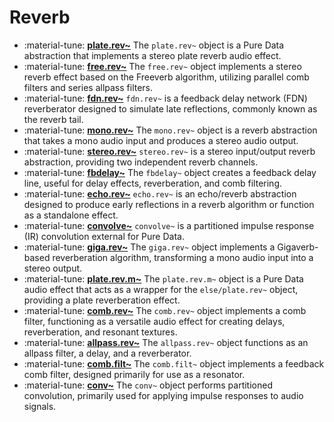# Reverb

<div class="grid cards" markdown>

- :material-tune: [__plate.rev~__](plate.rev~.md) The `plate.rev~` object is a Pure Data abstraction that implements a stereo plate reverb audio effect.
- :material-tune: [__free.rev~__](free.rev~.md) The `free.rev~` object implements a stereo reverb effect based on the Freeverb algorithm, utilizing parallel comb filters and series allpass filters.
- :material-tune: [__fdn.rev~__](fdn.rev~.md) `fdn.rev~` is a feedback delay network (FDN) reverberator designed to simulate late reflections, commonly known as the reverb tail.
- :material-tune: [__mono.rev~__](mono.rev~.md) The `mono.rev~` object is a reverb abstraction that takes a mono audio input and produces a stereo audio output.
- :material-tune: [__stereo.rev~__](stereo.rev~.md) `stereo.rev~` is a stereo input/output reverb abstraction, providing two independent reverb channels.
- :material-tune: [__fbdelay~__](fbdelay~.md) The `fbdelay~` object creates a feedback delay line, useful for delay effects, reverberation, and comb filtering.
- :material-tune: [__echo.rev~__](echo.rev~.md) `echo.rev~` is an echo/reverb abstraction designed to produce early reflections in a reverb algorithm or function as a standalone effect.
- :material-tune: [__convolve~__](convolve~.md) `convolve~` is a partitioned impulse response (IR) convolution external for Pure Data.
- :material-tune: [__giga.rev~__](giga.rev~.md) The `giga.rev~` object implements a Gigaverb-based reverberation algorithm, transforming a mono audio input into a stereo output.
- :material-tune: [__plate.rev.m~__](plate.rev.m~.md) The `plate.rev.m~` object is a Pure Data audio effect that acts as a wrapper for the `else/plate.rev~` object, providing a plate reverberation effect.
- :material-tune: [__comb.rev~__](comb.rev~.md) The `comb.rev~` object implements a comb filter, functioning as a versatile audio effect for creating delays, reverberation, and resonant textures.
- :material-tune: [__allpass.rev~__](allpass.rev~.md) The `allpass.rev~` object functions as an allpass filter, a delay, and a reverberator.
- :material-tune: [__comb.filt~__](comb.filt~.md) The `comb.filt~` object implements a feedback comb filter, designed primarily for use as a resonator.
- :material-tune: [__conv~__](conv~.md) The `conv~` object performs partitioned convolution, primarily used for applying impulse responses to audio signals.

</div>